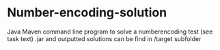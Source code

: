 # Number-encoding-solution

Java Maven command line program to solve a numberencoding test (see task text)
.jar and outputted solutions can be find in /target subfolder
